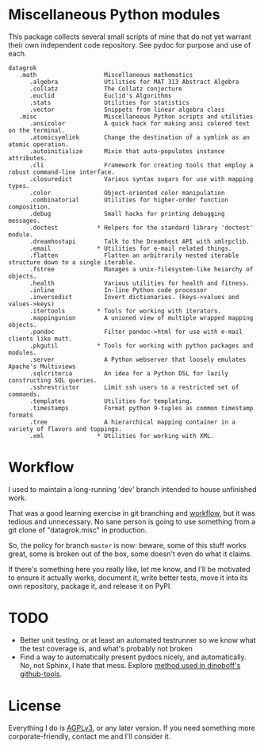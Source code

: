# Miscellaneous Python modules

This package collects several small scripts of mine that do not yet warrant their own independent code repository. See pydoc for purpose and use of each.

    datagrok                   
       .math                   Miscellaneous mathematics
          .algebra             Utilities for MAT 313 Abstract Algebra
          .collatz             The Collatz conjecture
          .euclid              Euclid's Algorithms
          .stats               Utilities for statistics
          .vector              Snippets from linear algebra class
       .misc                   Miscellaneous Python scripts and utilities
          .ansicolor           A quick hack for making ansi colored text on the terminal.
          .atomicsymlink       Change the destination of a symlink as an atomic operation.
          .autoinitialize      Mixin that auto-populates instance attributes.
          .cli                 Framework for creating tools that employ a robust command-line interface.
          .closuredict         Various syntax sugars for use with mapping types.
          .color               Object-oriented color manipulation
          .combinatorial       Utilities for higher-order function composition.
          .debug               Small hacks for printing debugging messages.
          .doctest           * Helpers for the standard library 'doctest' module.
          .dreamhostapi        Talk to the Dreamhost API with xmlrpclib.
          .email             * Utilities for e-mail related things.
          .flatten             Flatten an arbitrarily nested iterable structure down to a single iterable.
          .fstree              Manages a unix-filesystem-like heiarchy of objects.
          .health              Various utilities for health and fitness.
          .inline              In-line Python code processor
          .inversedict         Invert dictionaries. (keys->values and values->keys)
          .itertools         * Tools for working with iterators.
          .mappingunion        A unioned view of multiple wrapped mapping objects.
          .pandoc              Filter pandoc->html for use with e-mail clients like mutt.
          .pkgutil           * Tools for working with python packages and modules.
          .server              A Python webserver that loosely emulates Apache's Multiviews
          .sqlcriteria         An idea for a Python DSL for lazily constructing SQL queries.
          .sshrestrictor       Limit ssh users to a restricted set of commands.
          .templates           Utilities for templating.
          .timestamps          Format python 9-tuples as common timestamp formats
          .tree                A hierarchical mapping container in a variety of flavors and toppings.
          .xml               * Utilities for working with XML.

# Workflow

I used to maintain a long-running 'dev' branch intended to house unfinished work.

That was a good learning exercise in git branching and [workflow][2], but it was tedious and unnecessary. No sane person is going to use something from a git clone of "datagrok.misc" in production.

So, the policy for branch `master` is now: beware, some of this stuff works great, some is broken out of the box, some doesn't even do what it claims.

If there's something here you really like, let me know, and I'll be motivated to ensure it actually works, document it, write better tests, move it into its own repository, package it, and release it on PyPI.

# TODO

- Better unit testing, or at least an automated testrunner so we know what the test coverage is, and what's probably not broken
- Find a way to automatically present pydocs nicely, and automatically. No, not Sphinx, I hate that mess. Explore [method used in dinoboff's github-tools][1].

# License

Everything I do is [AGPLv3][], or any later version. If you need something more corporate-friendly, contact me and I'll consider it.

[1]: http://dinoboff.github.com/github-tools/overview.html#documentation-hosting
[2]: http://www.kernel.org/pub/software/scm/git/docs/gitworkflows.html
[AGPLv3]: http://www.gnu.org/licenses/agpl.html
